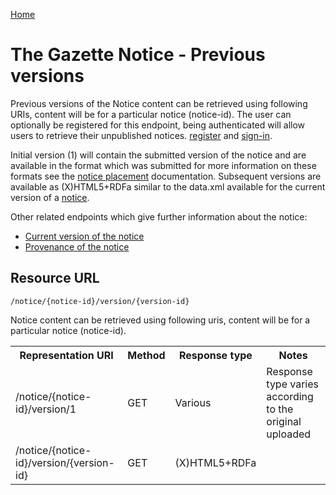 [Home](../home.md)
# The Gazette Notice - Previous versions #
Previous versions of the Notice content can be retrieved using following URIs, content will be for a particular notice (notice-id). 
The user can optionally be registered for this endpoint, being authenticated will allow users to retrieve their unpublished notices. [register](../authentication/registration.md) and [sign-in](../authentication/sign-in.md).

Initial version (1) will contain the submitted version of the notice and are available in the format which was submitted for more information on these formats see the [notice placement](../mygazette/mygazette.md) documentation. Subsequent versions are available as (X)HTML5+RDFa similar to the data.xml available for the current version of a [notice](notice.md).

Other related endpoints which give further information about the notice:

- [Current version of the notice](notice.md)
- [Provenance of the notice](notice-provenance.md)


## Resource URL ##

`/notice/{notice-id}/version/{version-id}`

Notice content can be retrieved using following uris, content will be for a particular notice (notice-id).
 
<table>
<tr>
	<th>Representation URI</th>
	<th>Method</th>
	<th>Response type</th>
	<th>Notes</th>
</tr>
<tr>
	<td>/notice/{notice-id}/version/1</td>
	<td>GET</td>
	<td>Various</td>
	<td>Response type varies according to the original uploaded</td>
</tr>
<tr>
	<td>/notice/{notice-id}/version/{version-id}</td>
	<td>GET</td>
	<td>(X)HTML5+RDFa</td>
	<td></td>
</tr>
</table>